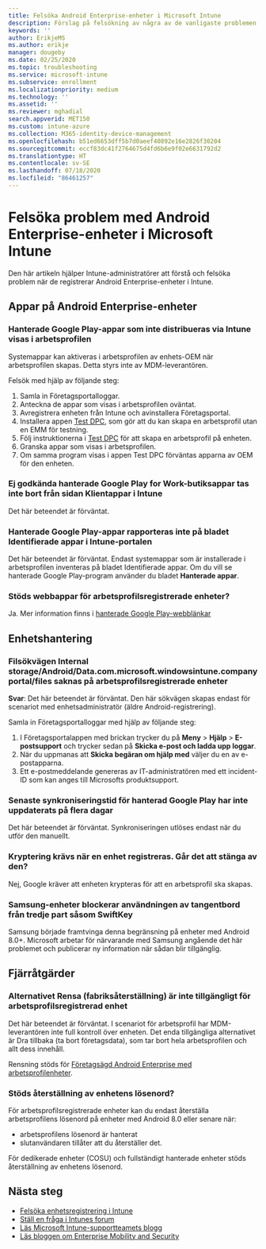 ```yaml
---
title: Felsöka Android Enterprise-enheter i Microsoft Intune
description: Förslag på felsökning av några av de vanligaste problemen när du registrerar Android-enheter i Intune.
keywords: ''
author: ErikjeMS
ms.author: erikje
manager: dougeby
ms.date: 02/25/2020
ms.topic: troubleshooting
ms.service: microsoft-intune
ms.subservice: enrollment
ms.localizationpriority: medium
ms.technology: ''
ms.assetid: ''
ms.reviewer: mghadial
search.appverid: MET150
ms.custom: intune-azure
ms.collection: M365-identity-device-management
ms.openlocfilehash: b51ed6653dff5b7d0aeef40892e16e2826f30204
ms.sourcegitcommit: eccf83dc41f2764675d4fd6b6e9f02e6631792d2
ms.translationtype: HT
ms.contentlocale: sv-SE
ms.lasthandoff: 07/18/2020
ms.locfileid: "86461257"
---
```

# <a name="troubleshoot-android-enterprise-device-problems-in-microsoft-intune"></a>Felsöka problem med Android Enterprise-enheter i Microsoft Intune

Den här artikeln hjälper Intune-administratörer att förstå och felsöka problem när de registrerar Android Enterprise-enheter i Intune.

## <a name="apps-on-android-enterprise-devices"></a>Appar på Android Enterprise-enheter

### <a name="managed-google-play-apps-that-arent-deployed-through-intune-are-displayed-in-the-work-profile"></a>Hanterade Google Play-appar som inte distribueras via Intune visas i arbetsprofilen
Systemappar kan aktiveras i arbetsprofilen av enhets-OEM när arbetsprofilen skapas. Detta styrs inte av MDM-leverantören.

Felsök med hjälp av följande steg:

  1. Samla in Företagsportalloggar.
  2. Anteckna de appar som visas i arbetsprofilen oväntat.
  3. Avregistrera enheten från Intune och avinstallera Företagsportal.
  4. Installera appen [Test DPC](https://play.google.com/store/apps/details?id=com.afwsamples.testdpc), som gör att du kan skapa en arbetsprofil utan en EMM för testning.
  5. Följ instruktionerna i [Test DPC](https://play.google.com/store/apps/details?id=com.afwsamples.testdpc) för att skapa en arbetsprofil på enheten.
  6. Granska appar som visas i arbetsprofilen. 
  7. Om samma program visas i appen Test DPC förväntas apparna av OEM för den enheten.

### <a name="unapproved-managed-google-play-for-work-store-apps-arent-being-removed-from-the-client-apps-page-in-intune"></a>Ej godkända hanterade Google Play for Work-butiksappar tas inte bort från sidan Klientappar i Intune
Det här beteendet är förväntat.

### <a name="managed-google-play-apps-arent-being-reported-under-the-discovered-apps-blade-in-the-intune-portal"></a>Hanterade Google Play-appar rapporteras inte på bladet Identifierade appar i Intune-portalen
Det här beteendet är förväntat. Endast systemappar som är installerade i arbetsprofilen inventeras på bladet Identifierade appar. Om du vill se hanterade Google Play-program använder du bladet **Hanterade appar**.

### <a name="are-web-applications-supported-for-work-profile-enrolled-devices"></a>Stöds webbappar för arbetsprofilsregistrerade enheter?
Ja. Mer information finns i [hanterade Google Play-webblänkar](../apps/apps-add-android-for-work.md#managed-google-play-web-links)

## <a name="device-management"></a>Enhetshantering

### <a name="file-path-internal-storageandroiddatacommicrosoftwindowsintunecompanyportalfiles-missing-on-work-profile-enrolled-devices"></a>Filsökvägen Internal storage/Android/Data.com.microsoft.windowsintune.companyportal/files saknas på arbetsprofilsregistrerade enheter

  **Svar**: Det här beteendet är förväntat. Den här sökvägen skapas endast för scenariot med enhetsadministratör (äldre Android-registrering).

  Samla in Företagsportalloggar med hjälp av följande steg:

  1. I Företagsportalappen med brickan trycker du på **Meny** > **Hjälp** > **E-postsupport** och trycker sedan på **Skicka e-post och ladda upp loggar**. 
  2. När du uppmanas att **Skicka begäran om hjälp med** väljer du en av e-postapparna.
  3. Ett e-postmeddelande genereras av IT-administratören med ett incident-ID som kan anges till Microsofts produktsupport.

### <a name="managed-google-play-last-sync-time--hasnt-been-updated-in-days"></a>Senaste synkroniseringstid för hanterad Google Play har inte uppdaterats på flera dagar
Det här beteendet är förväntat. Synkroniseringen utlöses endast när du utför den manuellt.

### <a name="encryption-is-required-when-a-device-is-enrolled-can-it-be-turned-off"></a>Kryptering krävs när en enhet registreras. Går det att stänga av den?
Nej, Google kräver att enheten krypteras för att en arbetsprofil ska skapas. 

### <a name="samsung-devices-are-blocking-the-use-of-third-party-keyboards-like-swiftkey"></a>Samsung-enheter blockerar användningen av tangentbord från tredje part såsom SwiftKey
Samsung började framtvinga denna begränsning på enheter med Android 8.0+. Microsoft arbetar för närvarande med Samsung angående det här problemet och publicerar ny information när sådan blir tillgänglig.

## <a name="remote-actions"></a>Fjärråtgärder

### <a name="wipe-factory-reset-option-isnt-available-for-work-profile-enrolled-device"></a>Alternativet Rensa (fabriksåterställning) är inte tillgängligt för arbetsprofilsregistrerad enhet
Det här beteendet är förväntat. I scenariot för arbetsprofil har MDM-leverantören inte full kontroll över enheten. Det enda tillgängliga alternativet är Dra tillbaka (ta bort företagsdata), som tar bort hela arbetsprofilen och allt dess innehåll.

Rensning stöds för [Företagsägd Android Enterprise med arbetsprofilenheter](android-corporate-owned-work-profile-enroll.md).

### <a name="is-device-passcode-reset-supported"></a>Stöds återställning av enhetens lösenord?
För arbetsprofilsregistrerade enheter kan du endast återställa arbetsprofilens lösenord på enheter med Android 8.0 eller senare när:
- arbetsprofilens lösenord är hanterat
- slutanvändaren tillåter att du återställer det.

För dedikerade enheter (COSU) och fullständigt hanterade enheter stöds återställning av enhetens lösenord.


## <a name="next-steps"></a>Nästa steg

- [Felsöka enhetsregistrering i Intune](troubleshoot-device-enrollment-in-intune.md)
- [Ställ en fråga i Intunes forum](https://social.technet.microsoft.com/Forums/%7Blang-locale%7D/home?category=microsoftintune&filter=alltypes&sort=lastpostdesc)
- [Läs Microsoft Intune-supportteamets blogg](https://techcommunity.microsoft.com/t5/Intune-Customer-Success/bg-p/IntuneCustomerSuccess)
- [Läs bloggen om Enterprise Mobility and Security](https://techcommunity.microsoft.com/t5/Azure-Active-Directory-Identity/Announcing-the-public-preview-of-Azure-AD-group-based-license/ba-p/245210)